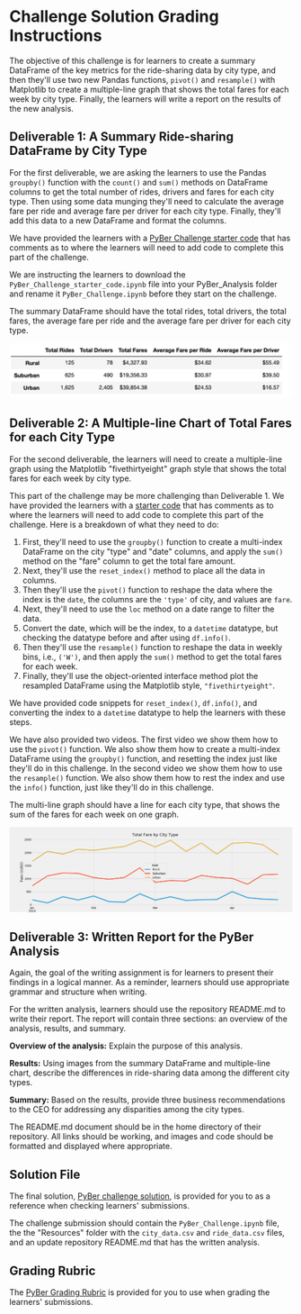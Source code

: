 # Challenge Solution Grading Instructions

The objective of this challenge is for learners to create a summary DataFrame of the key metrics for the ride-sharing data by city type, and then they'll use two new Pandas functions, `pivot()` and `resample()` with Matplotlib to create a multiple-line graph that shows the total fares for each week by city type. Finally, the learners will write a report on the results of the new analysis.

## Deliverable 1: A Summary Ride-sharing DataFrame by City Type

For the first deliverable, we are asking the learners to use the Pandas `groupby()` function with the `count()` and `sum()` methods on DataFrame columns to get the total number of rides, drivers and fares for each city type. Then using some data munging they'll need to calculate the average fare per ride and average fare per driver for each city type. Finally, they'll add this data to a new DataFrame and format the columns.

We have provided the learners with a [PyBer Challenge starter code](../Resources/PyBer_Challenge_starter_code.ipynb) that has comments as to where the learners will need to add code to complete this part of the challenge.

We are instructing the learners to download the `PyBer_Challenge_starter_code.ipynb` file into your PyBer_Analysis folder and rename it `PyBer_Challenge.ipynb` before they start on the challenge.

The summary DataFrame should have the total rides, total drivers, the total fares, the average fare per ride and the average fare per driver for each city type.

![Summary DataFrame](../Resources/Summary_DataFrame.png)

## Deliverable 2: A Multiple-line Chart of Total Fares for each City Type

For the second deliverable, the learners will need to create a multiple-line graph using the Matplotlib "fivethirtyeight" graph style that shows the total fares for each week by city type.

This part of the challenge may be more challenging than Deliverable 1. We have provided the learners with a [starter code](../Resources/PyBer_Challenge_starter_code.ipynb) that has comments as to where the learners will need to add code to complete this part of the challenge. Here is a breakdown of what they need to do:

1. First, they'll need to use the `groupby()` function to create a multi-index DataFrame on the city "type" and "date" columns, and apply the `sum()` method on the "fare" column to get the total fare amount.
2. Next, they'll use the `reset_index()` method to place all the data in columns.
3. Then they'll use the `pivot()` function to reshape the data where the index is the `date`, the columns are the `'type'` of city, and values are `fare`.
4. Next, they'll need to use the `loc` method on a date range to filter the data.
5. Convert the date, which will be the index, to a `datetime` datatype, but checking the datatype before and after using `df.info()`.
6. Then they'll use the `resample()` function to reshape the data in weekly bins, i.e., `('W')`, and then apply the `sum()` method to get the total fares for each week.
7. Finally, they'll use the object-oriented interface method plot the resampled DataFrame using the Matplotlib style, `"fivethirtyeight"`.

We have provided code snippets for `reset_index()`, `df.info()`, and converting the index to a `datetime` datatype to help the learners with these steps.

We have also provided two videos. The first video we show them how to use the `pivot()` function. We also show them how to create a multi-index DataFrame using the `groupby()` function, and resetting the index just like they'll do in this challenge. In the second video we show them how to use the `resample()` function. We also show them how to rest the index and use the `info()` function, just like they'll do in this challenge.

The multi-line graph should have a line for each city type, that shows the sum of the fares for each week on one graph.

![Multi-line graph](../Resources/Challenge_fare_summary.png)

## Deliverable 3: Written Report for the PyBer Analysis

Again, the goal of the writing assignment is for learners to present their findings in a logical manner. As a reminder, learners should use appropriate grammar and structure when writing.

For the written analysis, learners should use the repository README.md to write their report. The report will contain three sections: an overview of the analysis, results, and summary.

**Overview of the analysis:** Explain the purpose of this analysis.

**Results:** Using images from the summary DataFrame and multiple-line chart, describe the differences in ride-sharing data among the different city types.

**Summary:** Based on the results, provide three business recommendations to the CEO for addressing any disparities among the city types.

The README.md document should be in the home directory of their repository. All links should be working, and images and code should be formatted and displayed where appropriate.

## Solution File

The final solution, [PyBer challenge solution](PyBer_Challenge_Solution.ipynb), is provided for you to as a reference when checking learners' submissions.

The challenge submission should contain the `PyBer_Challenge.ipynb` file, the the "Resources" folder with the `city_data.csv` and `ride_data.csv` files, and an update repository README.md that has the written analysis.

## Grading Rubric

The [PyBer Grading Rubric](../Resources/PyBer_Grading_Rubric.pdf) is provided for you to use when grading the learners' submissions.
